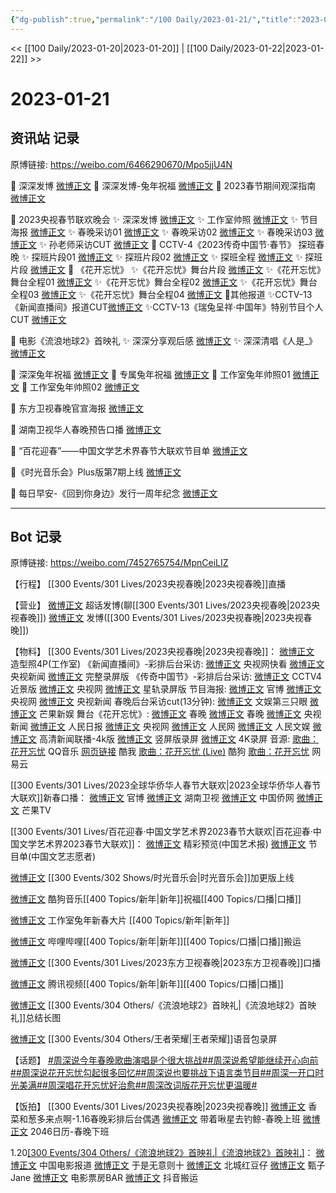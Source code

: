 ```yaml
---
{"dg-publish":true,"permalink":"/100 Daily/2023-01-21/","title":"2023-01-21","created":"2023-01-22T16:00:12.000+08:00","updated":"2023-04-11T14:46:32.000+08:00"}
---
```



<< [[100 Daily/2023-01-20\|2023-01-20]] | [[100 Daily/2023-01-22\|2023-01-22]] >>

# 2023-01-21

## 资讯站 记录

原博链接: https://weibo.com/6466290670/Mpo5jjU4N

🎊 深深发博 [微博正文](https://m.weibo.cn/6466290670/4860460966355403)
🎊 深深发博-兔年祝福 [微博正文](https://m.weibo.cn/6466290670/4860500963767028)
🎊 2023春节期间观深指南 [微博正文](https://m.weibo.cn/6466290670/4860405413839701)

🎊 2023央视春节联欢晚会
✨ 深深发博 [微博正文](https://m.weibo.cn/6466290670/4860492608440059)
✨ 工作室帅照 [微博正文](https://m.weibo.cn/6466290670/4860485024880443)
✨ 节目海报 [微博正文](https://m.weibo.cn/6466290670/4860339655017634)
✨ 春晚采访01 [微博正文](https://m.weibo.cn/6466290670/4860444965607523)
✨ 春晚采访02 [微博正文](https://m.weibo.cn/6466290670/4860398036323094)
✨ 春晚采访03 [微博正文](https://m.weibo.cn/6466290670/4860341815353537)
✨ 孙老师采访CUT [微博正文](https://m.weibo.cn/6466290670/4860358549832109)
🎊 CCTV-4《2023传奇中国节·春节》 探班春晚
✨ 探班片段01 [微博正文](https://m.weibo.cn/6466290670/4860421230304004)
✨ 探班片段02 [微博正文](https://m.weibo.cn/6466290670/4860391400935332)
✨ 探班全程 [微博正文](https://m.weibo.cn/6466290670/4860379295914027)
✨ 探班片段 [微博正文](https://m.weibo.cn/6466290670/4860371103649567)
🎊 《花开忘忧》
✨《花开忘忧》舞台片段 [微博正文](https://m.weibo.cn/6466290670/4860479120087861)
✨《花开忘忧》舞台全程01 [微博正文](https://m.weibo.cn/6466290670/4860482736099157)
✨《花开忘忧》舞台全程02 [微博正文](https://m.weibo.cn/6466290670/4860480281648105)
✨《花开忘忧》舞台全程03 [微博正文](https://m.weibo.cn/6466290670/4860479975468347)
✨《花开忘忧》舞台全程04 [微博正文](https://m.weibo.cn/6466290670/4860478952054675)
🎊其他报道
✨CCTV-13《新闻直播间》报道CUT[微博正文](https://m.weibo.cn/6466290670/4860316016443888)
✨CCTV-13《瑞兔呈祥·中国年》特别节目个人CUT [微博正文](https://m.weibo.cn/6466290670/4860505828631545)

🎊 电影《流浪地球2》首映礼
✨ 深深分享观后感 [微博正文](https://m.weibo.cn/6466290670/4860357316709751)
✨ 深深清唱《人是_》[微博正文](https://m.weibo.cn/6466290670/4860322974800556)

🎊 深深兔年祝福 [微博正文](https://m.weibo.cn/6466290670/4860312791025976)
🎊 专属兔年祝福 [微博正文](https://m.weibo.cn/6466290670/4860391052024505)
🎊 工作室兔年帅照01 [微博正文](https://m.weibo.cn/6466290670/4860387206104092)
🎊 工作室兔年帅照02 [微博正文](https://m.weibo.cn/6466290670/4860501505088135)

🎊 东方卫视春晚官宣海报 [微博正文](https://m.weibo.cn/6466290670/4860331371268113)

🎊 湖南卫视华人春晚预告口播 [微博正文](https://m.weibo.cn/6466290670/4860324195341413)

🎊 “百花迎春”——中国文学艺术界春节大联欢节目单 [微博正文](https://m.weibo.cn/6466290670/4860470882993885)

🎊《时光音乐会》Plus版第7期上线 [微博正文](https://m.weibo.cn/6466290670/4860331115678333)

🎊 每日早安-《回到你身边》发行一周年纪念 [微博正文](https://m.weibo.cn/6466290670/4860255496046376)

---
## Bot 记录

原博链接: https://weibo.com/7452765754/MpnCeiLIZ

【行程】
[[300 Events/301 Lives/2023央视春晚\|2023央视春晚]]直播

【营业】
[微博正文](https://m.weibo.cn/1736988591/4860456818969214) 超话发博(聊[[300 Events/301 Lives/2023央视春晚\|2023央视春晚]])
[微博正文](https://m.weibo.cn/1736988591/4860490007975170) 发博([[300 Events/301 Lives/2023央视春晚\|2023央视春晚]])

【物料】
[[300 Events/301 Lives/2023央视春晚\|2023央视春晚]]：
[微博正文](https://m.weibo.cn/7478855230/4860483083174276) 造型照4P(工作室)
《新闻直播间》-彩排后台采访:
[微博正文](https://m.weibo.cn/1977460817/4860333271811306) 央视网快看
[微博正文](https://m.weibo.cn/2656274875/4860392653723328) 央视新闻
[微博正文](https://m.weibo.cn/6466290670/4860316016443888) 完整录屏版
《传奇中国节》-彩排后台采访:
[微博正文](https://m.weibo.cn/2039753857/4860367823965591) CCTV4近景版
[微博正文](https://m.weibo.cn/3266943013/4860384403786605) 央视网
[微博正文](https://m.weibo.cn/6466290670/4860379295914027) 星轨录屏版
节目海报:
[微博正文](https://m.weibo.cn/3506728370/4860326028513773) 官博
[微博正文](https://m.weibo.cn/3266943013/4860319895127142) 央视网
[微博正文](https://m.weibo.cn/2656274875/4860316050002988) 央视新闻
春晚后台采访cut(13分钟):
[微博正文](https://m.weibo.cn/1371117067/4860480520200516) 文娱第三只眼
[微博正文](https://m.weibo.cn/1591169702/4860480370515811) 芒果新娱
舞台《花开忘忧》:
[微博正文](https://m.weibo.cn/3506728370/4860473973679670) 春晚
[微博正文](https://m.weibo.cn/3506728370/4860473281095807) 春晚
[微博正文](https://m.weibo.cn/2656274875/4860472337903328) 央视新闻
[微博正文](https://m.weibo.cn/2803301701/4860473915214544) 人民日报
[微博正文](https://m.weibo.cn/3266943013/4860472212071474) 央视网
[微博正文](https://m.weibo.cn/2286908003/4860476985454139) 人民网
[微博正文](https://m.weibo.cn/7362512027/4860476713079479) 人民文娱
[微博正文](https://m.weibo.cn/2140502770/4860478624373558) 高清新闻联播-4k版
[微博正文](https://m.weibo.cn/1786590437/4860474250766104) 竖屏版录屏
[微博正文](https://m.weibo.cn/1786590437/4860476795661406) 4K录屏
音源:
[歌曲：花开忘忧](https://weibo.cn/sinaurl?u=https%3A%2F%2Fc.y.qq.com%2Fbase%2Ffcgi-bin%2Fu%3F__%3DG99Yed0ucFf0) QQ音乐
[网页链接](https://weibo.cn/sinaurl?u=https%3A%2F%2Fm.kuwo.cn%2Fyinyue%2F259379862%3Ff%3Dip%26t%3Dsinawb) 酷我
[歌曲：花开忘忧 (Live)](https://weibo.cn/sinaurl?u=https%3A%2F%2Ft3.kugou.com%2Fsong.html%3Fid%3Df4BcZe1B7V2) 酷狗
[歌曲：花开忘忧](https://weibo.cn/sinaurl?u=http%3A%2F%2Fmusic.163.com%2Fshare%2Fsina%2Fdirect%2F18%2F2016388224%3Fuct2%3DR0Cv0EhwCTVHarERxcv6GA%253D%253D%26haspic%3D0%26dlt%3D0846) 网易云

[[300 Events/301 Lives/2023全球华侨华人春节大联欢\|2023全球华侨华人春节大联欢]]新春口播：
[微博正文](https://m.weibo.cn/5785156131/4860318117794670) 官博
[微博正文](https://m.weibo.cn/1638629382/4860318125395457) 湖南卫视
[微博正文](https://m.weibo.cn/5137261048/4860340763104654) 中国侨网
[微博正文](https://m.weibo.cn/1663088660/4860372726847354) 芒果TV

[[300 Events/301 Lives/百花迎春·中国文学艺术界2023春节大联欢\|百花迎春·中国文学艺术界2023春节大联欢]]：
[微博正文](https://m.weibo.cn/1943724947/4860257719551137) 精彩预览(中国艺术报)
[微博正文](https://m.weibo.cn/3211895913/4860467451790846) 节目单(中国文艺志愿者)

[微博正文](https://m.weibo.cn/6466290670/4860331115678333) [[300 Events/302 Shows/时光音乐会\|时光音乐会]]加更版上线

[微博正文](https://m.weibo.cn/1665103091/4860384798578411) 酷狗音乐[[400 Topics/新年\|新年]]祝福[[400 Topics/口播\|口播]]

[微博正文](https://m.weibo.cn/7478855230/4860378515511828) 工作室兔年新春大片 [[400 Topics/新年\|新年]]

[微博正文](https://m.weibo.cn/7495641082/4860334022334637) 哔哩哔哩[[400 Topics/新年\|新年]][[400 Topics/口播\|口播]]搬运

[微博正文](https://m.weibo.cn/3154827593/4860338249930874) [[300 Events/301 Lives/2023东方卫视春晚\|2023东方卫视春晚]]口播

[微博正文](https://m.weibo.cn/2591595652/4860311352115375) 腾讯视频[[400 Topics/新年\|新年]][[400 Topics/口播\|口播]]

[微博正文](https://m.weibo.cn/6436669966/4860342888306308) [[300 Events/304 Others/《流浪地球2》首映礼\|《流浪地球2》首映礼]]总结长图

[微博正文](https://m.weibo.cn/3246571812/4860281194283077) [[300 Events/304 Others/王者荣耀\|王者荣耀]]语音包录屏

【话题】
[#周深说今年春晚歌曲演唱是个很大挑战#](https://s.weibo.com/weibo?q=%23%E5%91%A8%E6%B7%B1%E8%AF%B4%E4%BB%8A%E5%B9%B4%E6%98%A5%E6%99%9A%E6%AD%8C%E6%9B%B2%E6%BC%94%E5%94%B1%E6%98%AF%E4%B8%AA%E5%BE%88%E5%A4%A7%E6%8C%91%E6%88%98%23)[#周深说希望能继续开心向前#](https://s.weibo.com/weibo?q=%23%E5%91%A8%E6%B7%B1%E8%AF%B4%E5%B8%8C%E6%9C%9B%E8%83%BD%E7%BB%A7%E7%BB%AD%E5%BC%80%E5%BF%83%E5%90%91%E5%89%8D%23)[#周深说花开忘忧勾起很多回忆#](https://s.weibo.com/weibo?q=%23%E5%91%A8%E6%B7%B1%E8%AF%B4%E8%8A%B1%E5%BC%80%E5%BF%98%E5%BF%A7%E5%8B%BE%E8%B5%B7%E5%BE%88%E5%A4%9A%E5%9B%9E%E5%BF%86%23)[#周深说也要挑战下语言类节目#](https://s.weibo.com/weibo?q=%23%E5%91%A8%E6%B7%B1%E8%AF%B4%E4%B9%9F%E8%A6%81%E6%8C%91%E6%88%98%E4%B8%8B%E8%AF%AD%E8%A8%80%E7%B1%BB%E8%8A%82%E7%9B%AE%23)[#周深一开口时光美满#](https://s.weibo.com/weibo?q=%23%E5%91%A8%E6%B7%B1%E4%B8%80%E5%BC%80%E5%8F%A3%E6%97%B6%E5%85%89%E7%BE%8E%E6%BB%A1%23)[#周深唱花开忘忧好治愈#](https://s.weibo.com/weibo?q=%23%E5%91%A8%E6%B7%B1%E5%94%B1%E8%8A%B1%E5%BC%80%E5%BF%98%E5%BF%A7%E5%A5%BD%E6%B2%BB%E6%84%88%23)[#周深改词版花开忘忧更温暖#](https://s.weibo.com/weibo?q=%23%E5%91%A8%E6%B7%B1%E6%94%B9%E8%AF%8D%E7%89%88%E8%8A%B1%E5%BC%80%E5%BF%98%E5%BF%A7%E6%9B%B4%E6%B8%A9%E6%9A%96%23)

【饭拍】
[[300 Events/301 Lives/2023央视春晚\|2023央视春晚]]
[微博正文](https://m.weibo.cn/5318425058/4860269559546980) 香菜和葱多来点啊-1.16春晚彩排后台偶遇
[微博正文](https://m.weibo.cn/3246571812/4860453794092598) 带着啾星去钓鲸-春晚上班
[微博正文](https://m.weibo.cn/1308570033/4860481657113507) 2046日历-春晚下班

1.20[[300 Events/304 Others/《流浪地球2》首映礼\|《流浪地球2》首映礼]](续)：
[微博正文](https://m.weibo.cn/1261788454/4860318498952960) 中国电影报道
[微博正文](https://m.weibo.cn/2014837094/4860060129561904) 于是无意则十
[微博正文](https://m.weibo.cn/6417802167/4860073132952764) 北城红豆仔
[微博正文](https://m.weibo.cn/1767777411/4860114077227063) 甄子Jane
[微博正文](https://m.weibo.cn/3348078992/4860061316815722) 电影票房BAR
[微博正文](https://m.weibo.cn/7495641082/4860146843128503) 抖音搬运
